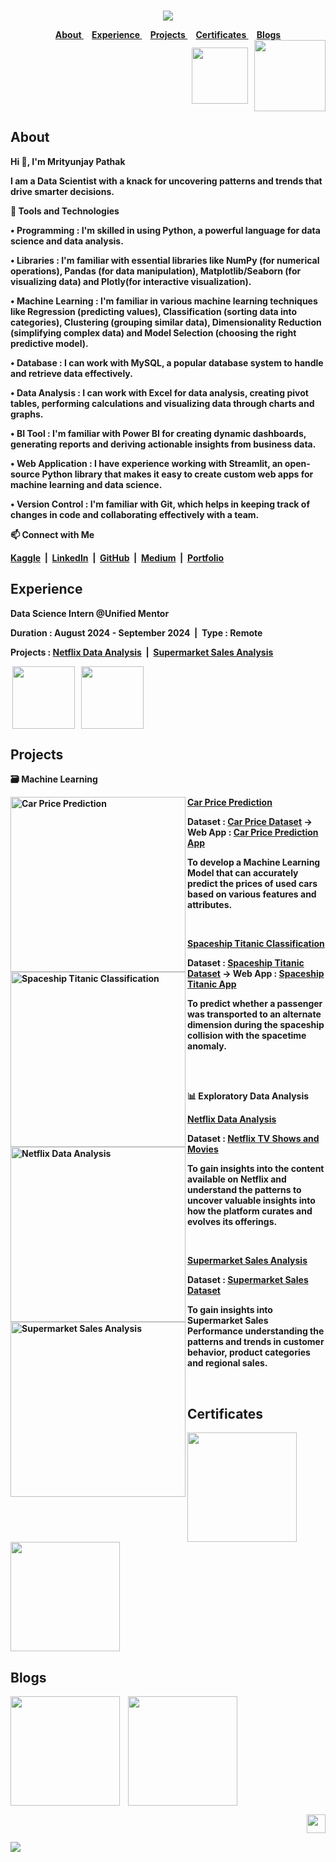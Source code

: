 <strong>

<br>

<div align="center">

<a href="https://github.com/TheMrityunjayPathak" title="Mrityunjay's GitHub"><img src="https://github.com/user-attachments/assets/40ef2585-97a4-4f84-8774-c9e9dd7a60a2"></a>

</div>

<div align="center">
<a href="#about">
About
</a>&nbsp;&nbsp;&nbsp;
<a href="#experience">
Experience
</a>&nbsp;&nbsp;&nbsp;
<a href="#projects">
Projects
</a>&nbsp;&nbsp;&nbsp;
<a href="#certificates">
Certificates
</a>&nbsp;&nbsp;&nbsp;
<a href="#blogs">
Blogs
</a>
</div>

<div align="right">

<a href='themrityunjaypathak@gmail.com' title="Email">
<img src='https://github.com/user-attachments/assets/50a372e7-06bc-4f58-b72e-9da010bc3c10' width="90px" align="center"/></a>
&nbsp;
<a href='https://drive.google.com/file/d/17UqgmzxJmSUYdsw1V0pSXpTmsc7qhSuO/view?usp=sharing' title="Resume">
<img src='https://github.com/user-attachments/assets/3c69bd98-4582-4e7d-82d6-b5d9f7212a25' width="114px" align="center"/></a>

</div>

## About

<div>

<p>Hi 👋, I'm Mrityunjay Pathak
 
I am a Data Scientist with a knack for uncovering patterns and trends that drive smarter decisions.

🎯 Tools and Technologies

• Programming : I'm skilled in using Python, a powerful language for data science and data analysis.

• Libraries : I'm familiar with essential libraries like NumPy (for numerical operations), Pandas (for data manipulation), Matplotlib/Seaborn (for visualizing data) and Plotly(for interactive visualization).

• Machine Learning : I'm familiar in various machine learning techniques like Regression (predicting values), Classification (sorting data into categories), Clustering (grouping similar data), Dimensionality Reduction (simplifying complex data) and Model Selection (choosing the right predictive model).

• Database : I can work with MySQL, a popular database system to handle and retrieve data effectively.

• Data Analysis : I can work with Excel for data analysis, creating pivot tables, performing calculations and visualizing data through charts and graphs.

• BI Tool : I'm familiar with Power BI for creating dynamic dashboards, generating reports and deriving actionable insights from business data.

• Web Application : I have experience working with Streamlit, an open-source Python library that makes it easy to create custom web apps for machine learning and data science.

• Version Control : I'm familiar with Git, which helps in keeping track of changes in code and collaborating effectively with a team.

📫 Connect with Me

[Kaggle](https://www.kaggle.com/themrityunjaypathak)&nbsp;&nbsp;|&nbsp;&nbsp;[LinkedIn](https://www.linkedin.com/in/themrityunjaypathak)&nbsp;&nbsp;|&nbsp;&nbsp;[GitHub](https://github.com/TheMrityunjayPathak)&nbsp;&nbsp;|&nbsp;&nbsp;[Medium](https://medium.com/@themrityunjaypathak)&nbsp;&nbsp;|&nbsp;&nbsp;[Portfolio](https://themrityunjaypathak.github.io/)

</p>

</div>

## Experience

Data Science Intern @Unified Mentor
<p>Duration : August 2024 - September 2024&nbsp;&nbsp;|&nbsp;&nbsp;Type : Remote</p>
<p>Projects : <a href="https://github.com/TheMrityunjayPathak/Netflix-Data-Analysis">Netflix Data Analysis</a>&nbsp;&nbsp;|&nbsp;&nbsp;<a href="https://github.com/TheMrityunjayPathak/Supermarket-Sales-Analysis">Supermarket Sales Analysis</a></p>
&nbsp;<a href="https://drive.google.com/file/d/19Iap8SWdYVMMSbNyqpZpMBA3mWuzNFlE/view?usp=sharing" title="Offer Letter"><img src="https://github.com/user-attachments/assets/ba198e51-aeda-4b8f-ba84-2a47213a2d5c" width="100px" align="center"/></a> &nbsp; <a href="https://drive.google.com/file/d/1fcrO63SH-cijj3_UAQDeNiQ7XW-gLCt5/view?usp=sharing" title="Internship Certificate"><img src="https://github.com/user-attachments/assets/748fc69d-896c-46d9-84e6-843ed23ec0a5" width="100px" align="center"/></a>

## Projects

<div><p><strong>🗃️ Machine Learning</strong></p>

<div align="left">
<a href="https://www.kaggle.com/discussions/general/483415" title="Car Price Prediction"><img src="https://github.com/user-attachments/assets/705fc6fd-ea46-428e-b07b-e72e186614be" width="280px" align="left" title="Car Price Prediction"/></a>
<a href="https://github.com/TheMrityunjayPathak/CarPricePrediction"><strong>Car Price Prediction</strong></a>
 
<strong>Dataset : [Car Price Dataset](https://www.kaggle.com/datasets/themrityunjaypathak/honda-car-selling) → Web App : [Car Price Prediction App](https://car-price-prediction-using-lr.streamlit.app/)</strong>

To develop a Machine Learning Model that can accurately predict the prices of used cars based on various features and attributes.</div>
<br>
<div align="left">
<a href="https://www.kaggle.com/discussions/accomplishments/485358" title="Spaceship Titanic Classification"><img src="https://github.com/user-attachments/assets/705fc6fd-ea46-428e-b07b-e72e186614be" width="280px" align="left" title="Spaceship Titanic Classification"/></a>
<a href="https://github.com/TheMrityunjayPathak/SpaceshipTitanicClassification"><strong>Spaceship Titanic Classification</strong></a>
 
<strong>Dataset : [Spaceship Titanic Dataset](https://www.kaggle.com/competitions/spaceship-titanic/data?select=train.csv) → Web App : [Spaceship Titanic App](https://spaceship-titanic-classification.streamlit.app/)</strong>

To predict whether a passenger was transported to an alternate dimension during the spaceship collision with the spacetime anomaly.</div>

</div>
<br><br>
<div><p><strong>📊 Exploratory Data Analysis</strong></p>
 
<div align="left">
<a href="https://www.kaggle.com/code/themrityunjaypathak/netflix-data-analysis" title="Netflix Data Analysis"><img src="https://github.com/user-attachments/assets/cf9cd72e-fabc-4989-9f1f-12470eef10a1" width="280px" align="left" title="Netflix Data Analysis"/></a>
<a href="https://github.com/TheMrityunjayPathak/Netflix-Data-Analysis"><strong>Netflix Data Analysis</strong></a>
 
<strong>Dataset : [Netflix TV Shows and Movies](https://www.kaggle.com/datasets/shivamb/netflix-shows)</strong>

To gain insights into the content available on Netflix and understand the patterns to uncover valuable insights into how the platform curates and evolves its offerings.</div>
<br>
<div align="left">
<a href="https://www.kaggle.com/code/themrityunjaypathak/supermarket-sales-analysis" title="Supermarket Sales Analysis"><img src="https://github.com/user-attachments/assets/cf9cd72e-fabc-4989-9f1f-12470eef10a1" width="280px" align="left" title="Supermarket Sales Analysis"/></a>
<a href="https://github.com/TheMrityunjayPathak/Supermarket-Sales-Analysis"><strong>Supermarket Sales Analysis</strong></a>
 
<strong>Dataset : [Supermarket Sales Dataset](https://www.kaggle.com/datasets/mohamedharris/supermart-grocery-sales-retail-analytics-dataset)</strong>

To gain insights into Supermarket Sales Performance understanding the patterns and trends in customer behavior, product categories and regional sales.</div>
</div>
<br>

## Certificates

<div>

<a href="https://www.hackerrank.com/certificates/e41a7578cc82" title="HackerRank Python (Basic)"><img src="https://github.com/user-attachments/assets/a06b46c9-6ff8-41d7-a035-c4f02d624422" width="175px" align="center"/></a> &nbsp;&nbsp; <a href="https://www.hackerrank.com/certificates/09ec62ca442f" title="HackerRank SQL (Basic)"><img src="https://github.com/user-attachments/assets/b49b401f-bcc4-4574-9fe9-e79052e324dc" width="175px" align="center"/></a>

</div>

## Blogs

<a href="https://medium.com/@themrityunjaypathak/simple-linear-regression-an-overview-8bfe6614ede8" title="Simple Linear Regression"><img src="https://github.com/user-attachments/assets/707ee381-da5a-4c4a-ae99-23b003fb7cd2" width="175px" align="center"/></a> &nbsp;&nbsp; <a href="https://medium.com/@themrityunjaypathak/multiple-linear-regression-an-overview-5d0283d31f3f" title="Multiple Linear Regression"><img src="https://github.com/user-attachments/assets/e5f5573d-9a1a-47aa-b71e-a9007027d303" width="175px" align="center"/></a>

<div align="right">
 
<a href="#" title="Scroll To Top"><img src="https://github.com/user-attachments/assets/d659b889-7e76-4fb3-a55a-3a14abb4df5a" width="30px"></a>

</div>

<a href='#'><img src='https://github.com/user-attachments/assets/e841a7d6-c1cb-49da-8922-5436987cc4d1'></a>

</strong>
